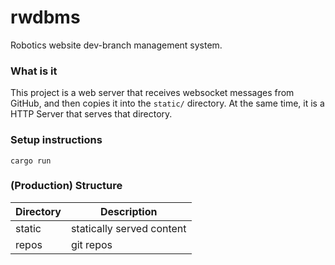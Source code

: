 # rwdbms
Robotics website dev-branch management system.

### What is it
This project is a web server that receives websocket messages from GitHub, and then copies it into the `static/` directory. At the same time, it is a HTTP Server that serves that directory.

### Setup instructions
`cargo run`

### (Production) Structure
| Directory | Description |
| --- | --- |
| static | statically served content |
| repos | git repos |
